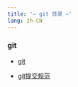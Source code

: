```yaml
---
title: '— git 目录 —'
lang: zh-CN
---
```

### git

- [git](./gitDetails.md)

- [git提交规范](./gitCommit.md)